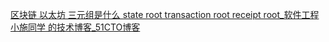 [区块链 以太坊 三元组是什么 state root transaction root receipt root_软件工程小施同学 的技术博客_51CTO博客](https://blog.51cto.com/shijianfeng/5153325)

